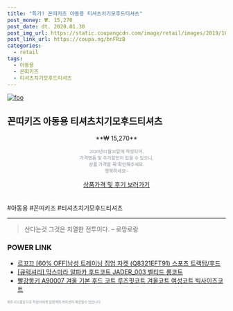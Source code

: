 ```yaml
--- 
title: "특가! 꼰띠키즈 아동용 티셔츠치기모후드티셔츠" 
post_money: ₩. 15,270 
post_date: dt. 2020.01.30 
post_img_url: https://static.coupangcdn.com/image/retail/images/2019/10/16/10/5/e9c894c1-ce7a-460a-a121-1649b6c99639.jpg 
post_link_url: https://coupa.ng/bnFRzB 
categories: 
  - retail 
tags: 
  - 아동용 
  - 꼰띠키즈 
  - 티셔츠치기모후드티셔츠 
--- 
```

[![foo](https://static.coupangcdn.com/image/retail/images/2019/10/16/10/5/e9c894c1-ce7a-460a-a121-1649b6c99639.jpg)](https://coupa.ng/bnFRzB) 

## 꼰띠키즈 아동용 티셔츠치기모후드티셔츠 
<p style="text-align: center;">**₩ 15,270**</p> 
<p style="text-align: center;"><span style="color: #898c8f; font-family: Georgia,Times,serif; font-size: 0.75em;">2020년01월30일에 작성되어, <br>가격변동 및 추가할인이 있을 수 있으니,<br> 상품 가격을 꼭!확인해주세요.<br>행복하세요~</span> 
</p>	 
<div markdown="0" style="text-align: center;"><a href="https://coupa.ng/bnFRzB" class="btn btn--success">상품가격 및 후기 보러가기</a></div> 
<br><br> 
  #아동용 #꼰띠키즈 #티셔츠치기모후드티셔츠 
<hr> 

> 산다는것 그것은 치열한 전투이다.  – 로망로랑 


### POWER LINK

* <a href="https://blog.naver.com/sakai111/221784471115" target="_blank">르꼬끄 [60% OFF]남성 트레이닝 집업 자켓 (Q8321EFT91) 스포츠 트랙탑/후드</a>
* <a href="https://blog.naver.com/fasyy4321/221789564141" target="_blank">[큐럭셔리] 막스마라 알파카 후드코트 JADER_003 벨티드 롱코트</a>
* <a href="https://blog.naver.com/fasyy4321/221782043871" target="_blank">빨강몽키 A90007 겨울 기본 후드 코트 루즈핏코트 겨울코트 여성코트 빅사이즈코트</a>

<span style="color: #898c8f; font-family: Georgia,Times,serif; font-size: 0.55em;">파트너스활동으로 작성자에게 일정액의 커미션이 제공될수 있습니다.</span> 

